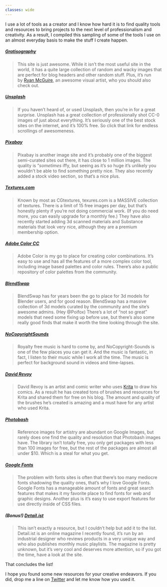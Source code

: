 ```yaml
---
classes: wide
---
```

I use a lot of tools as a creator and I know how hard it is to find quality tools and resources to bring projects to the next level of professionalism and creativity. As a result, I compiled this sampling of some of the tools I use on an almost everyday basis to make the stuff I create happen.

##### [Gratisography](http://gratisography.com/)

>This site is just awesome. While it isn’t the most useful site in the world, it has a quite large collection of random and wacky images that are perfect for blog headers and other random stuff. Plus, it’s run by [Ryan McGuire](http://www.laughandpee.com/), an awesome visual artist, who you should also check out.

##### [Unsplash](https://unsplash.com/)

>If you haven’t heard of, or used Unsplash, then you’re in for a great surprise. Unsplash has a great collection of professionally shot CC-0 images of just about everything. It’s seriously one of the best stock sites on the internet, and it’s 100% free. So click that link for endless scrollings of awesomeness.

##### [Pixabay](https://pixabay.com/)

>Pixabay is another image site and it’s probably one of the biggest semi-curated sites out there, it has close to 1 million images. The quality is “*sometimes* iffy, but seeing as it’s so huge it’s unlikely you wouldn't be able to find something pretty nice. They also recently added a stock video section, so that’s a nice plus.

##### [Textures.com](http://www.textures.com/)

>Known by most as CGtextures, texures.com is a MASSIVE collection of textures. There is a limit of 15 free images per day, but that’s honestly plenty if you’re not doing commercial work. (If you do need more, you can easily upgrade for a monthly fee.) They have also recently started adding 3d scanned materials and Substance materials that look very nice, although they are a premium membership option.

##### [Adobe Color CC](https://color.adobe.com/create/color-wheel/)

>Adobe Color is my go to place for creating color combinations. It’s easy to use and has all the features of a more complex color tool, including image based palettes and color rules. There’s also a public repository of color palettes from the community.

##### [BlendSwap](http://www.blendswap.com/)

>BlendSwap has for years been the go to place for 3d models for Blender users, and for good reason. BlendSwap has a massive collection of 3d models curated by the community and the site’s awesome admins. (Hey @Poifox) There’s a lot of “not so great” models that need some fixing up before use, but there’s also some really good finds that make it worth the time looking through the site.

##### [NoCopyrightSounds](https://www.youtube.com/channel/UC_aEa8K-EOJ3D6gOs7HcyNg)

>Royalty free music is hard to come by, and NoCopyright-Sounds is one of the few places you can get it. And the music is fantastic, in fact, I listen to their music while I work all the time. The music is perfect for background sound in videos and time-lapses.

##### [David Revoy](http://www.davidrevoy.com/categorie12/download)

>David Revoy is an artist and comic writer who uses [Krita](https://krita.org/en/) to draw his comics. As a result he has created tons of brushes and resources for Krita and shared them for free on his blog. The amount and quality of the brushes he’s created is amazing and a must have for any artist who used Krita.

##### [Photobash](http://www.photobash.org/)

>Reference images for artistry are abundant on Google Images, but rarely does one find the quality and resolution that Photobash images have. The library isn’t totally free, you only get packages with less than 100 images for free, but the rest of the packages are almost all under $10. Which is a steal for what you get.

##### [Google Fonts](https://fonts.google.com/)

>The problem with fonts sites is often that there’s too many mediocre fonts shadowing the quality ones, that’s why I love Google Fonts. Google Fonts has a manageable amount of fonts and great search features that makes it my favorite place to find fonts for web and graphic designs. Another plus is it’s easy to use export features for use directly inside of CSS files.

##### (Bonus!) [Detail.ist](http://www.detail.ist/magazine/)

>This isn’t exactly a resource, but I couldn’t help but add it to the list. Detail.ist is an online magazine I recently found, it’s run by an industrial designer who reviews products in a very unique way and who also publishes monthly music playlists. The magazine is pretty unknown, but it’s very cool and deserves more attention, so if you got the time, have a look at the site.

That concludes the list!

I hope you found some new resources for your creative endeavors. If you did, drop me a line on [Twitter](https://twitter.com/Regus12) and let me know how you used it.

